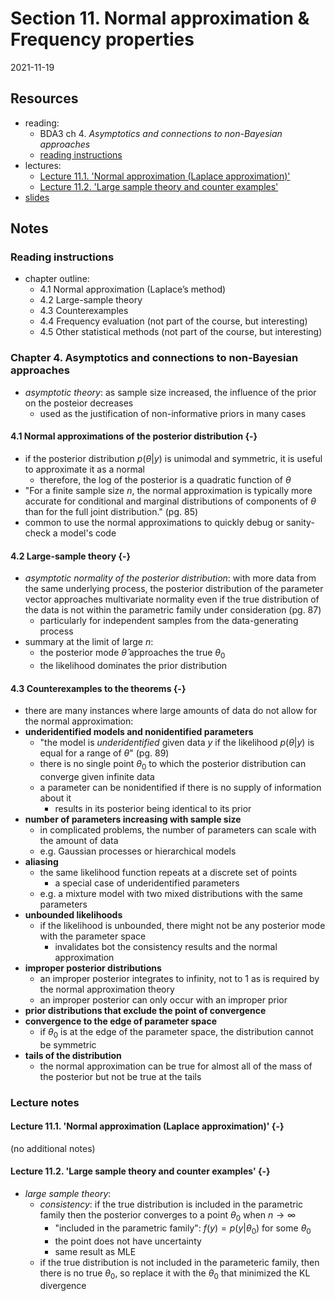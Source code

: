 # Section 11. Normal approximation & Frequency properties

2021-11-19



## Resources

- reading:
  - BDA3 ch 4. *Asymptotics and connections to non-Bayesian approaches*
  - [reading instructions](https://github.com/jhrcook/bayesian-data-analysis-course/tree/master/course-material/BDA3_ch04_reading-instructions.pdf)
- lectures:
  - [Lecture 11.1. 'Normal approximation (Laplace approximation)'](https://aalto.cloud.panopto.eu/Panopto/Pages/Viewer.aspx?id=e22fedc7-9fd3-4d1e-8318-ab1000ca45a4)
  - [Lecture 11.2. 'Large sample theory and counter examples'](https://aalto.cloud.panopto.eu/Panopto/Pages/Viewer.aspx?id=a8e38a95-a944-4f3d-bf95-ab1000dbdf73)
- [slides](https://github.com/jhrcook/bayesian-data-analysis-course/tree/master/course-material/slides_ch04.pdf)

## Notes

### Reading instructions

- chapter outline:
  - 4.1 Normal approximation (Laplace’s method)
  - 4.2 Large-sample theory
  - 4.3 Counterexamples
  - 4.4 Frequency evaluation (not part of the course, but interesting)
  - 4.5 Other statistical methods (not part of the course, but interesting)

### Chapter 4. Asymptotics and connections to non-Bayesian approaches

- *asymptotic theory*: as sample size increased, the influence of the prior on the posteior decreases
  - used as the justification of non-informative priors in many cases

#### 4.1 Normal approximations of the posterior distribution {-}

- if the posterior distribution $p(\theta|y)$ is unimodal and symmetric, it is useful to approximate it as a normal
  - therefore, the log of the posterior is a quadratic function of $\theta$
- "For a finite sample size $n$, the normal approximation is typically more accurate for conditional and marginal distributions of components of $\theta$ than for the full joint distribution." (pg. 85)
- common to use the normal approximations to quickly debug or sanity-check a model's code

#### 4.2 Large-sample theory {-}

- *asymptotic normality of the posterior distribution*: with more data from the same underlying process, the posterior distribution of the parameter vector approaches multivariate normality even if the true distribution of the data is not within the parametric family under consideration (pg. 87)
  - particularly for independent samples from the data-generating process
- summary at the limit of large $n$:
  - the posterior mode $\hat\theta$ approaches the true $\theta_0$
  - the likelihood dominates the prior distribution

#### 4.3 Counterexamples to the theorems {-}

- there are many instances where large amounts of data do not allow for the normal approximation:
- **underidentified models and nonidentified parameters**
  - "the model is *underidentified* given data $y$ if the likelihood $p(\theta|y)$ is equal for a range of $\theta$" (pg. 89)
  - there is no single point $\theta_0$ to which the posterior distribution can converge given infinite data
  - a parameter can be nonidentified if there is no supply of information about it
    - results in its posterior being identical to its prior
- **number of parameters increasing with sample size**
  - in complicated problems, the number of parameters can scale with the amount of data
  - e.g. Gaussian processes or hierarchical models
- **aliasing**
  - the same likelihood function repeats at a discrete set of points
    - a special case of underidentified parameters
  - e.g. a mixture model with two mixed distributions with the same parameters
- **unbounded likelihoods**
  - if the likelihood is unbounded, there might not be any posterior mode with the parameter space
    - invalidates bot the consistency results and the normal approximation
- **improper posterior distributions**
  - an improper posterior integrates to infinity, not to 1 as is required by the normal approximation theory
  - an improper posterior can only occur with an improper prior
- **prior distributions that exclude the point of convergence**
- **convergence to the edge of parameter space**
  - if $\theta_0$ is at the edge of the parameter space, the distribution cannot be symmetric
- **tails of the distribution**
  - the normal approximation can be true for almost all of the mass of the posterior but not be true at the tails

### Lecture notes

#### Lecture 11.1. 'Normal approximation (Laplace approximation)' {-}

(no additional notes)

#### Lecture 11.2. 'Large sample theory and counter examples' {-}

- *large sample theory*:
  - *consistency*: if the true distribution is included in the parametric family then the posterior converges to a point $\theta_0$ when $n \rightarrow \infty$
    - "included in the parametric family": $f(y) = p(y|\theta_0)$ for some $\theta_0$
    - the point does not have uncertainty
    - same result as MLE
  - if the true distribution is not included in the parameteric family, then there is no true $\theta_0$, so replace it with the $\theta_0$ that minimized the KL divergence
